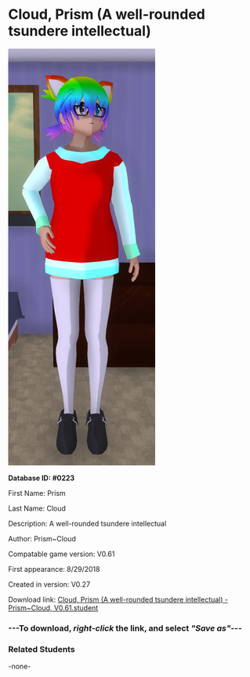 # Cloud, Prism (A well-rounded tsundere intellectual)

<img src="../../Files/Images/Cloud, Prism (A well-rounded tsundere intellectual).png" title="Cloud, Prism (A well-rounded tsundere intellectual) - Prism~Cloud, V0.61">

**Database ID: #0223**

First Name: Prism

Last Name: Cloud

Description: A well-rounded tsundere intellectual

Author: Prism~Cloud

Compatable game version: V0.61

First appearance: 8/29/2018

Created in version: V0.27

Download link: <a href="https://raw.githubusercontent.com/Arbiter1223/Daigaku-Gurashi-Custom-Students/master/Files/Student%20Files/Cloud%2C%20Prism%20(A%20well-rounded%20tsundere%20intellectual)%20-%20Prism~Cloud%2C%20V0.61.student">Cloud, Prism (A well-rounded tsundere intellectual) - Prism~Cloud, V0.61.student</a>

### ---**To download, _right-click_ the link, and select _"Save as"_**---

### Related Students

-none-
